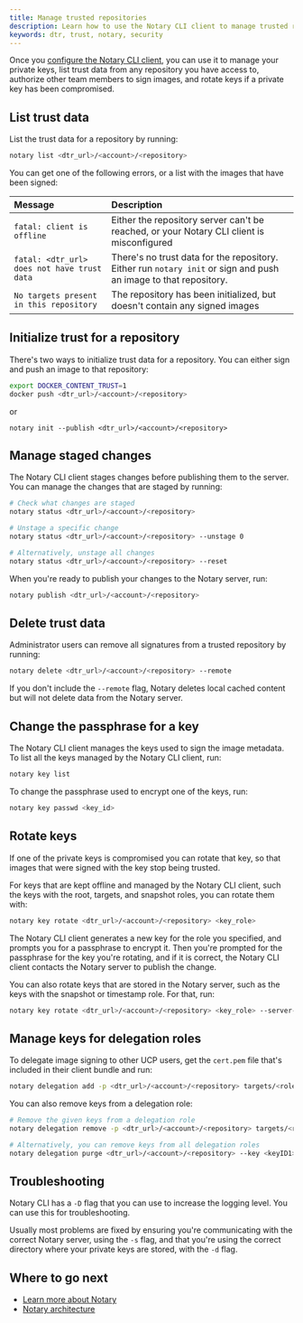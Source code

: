 ```yaml
---
title: Manage trusted repositories
description: Learn how to use the Notary CLI client to manage trusted repositories
keywords: dtr, trust, notary, security
---
```


Once you
[configure the Notary CLI client](../../access-dtr/configure-your-notary-client.md),
you can use it to manage your private keys, list trust data from any repository
you have access to, authorize other team members to sign images, and rotate
keys if a private key has been compromised.

## List trust data

List the trust data for a repository by running:

```bash
notary list <dtr_url>/<account>/<repository>
```

You can get one of the following errors, or a list with the images that have
been signed:

| Message                                     | Description                                                                                                      |
|:--------------------------------------------|:-----------------------------------------------------------------------------------------------------------------|
| `fatal: client is offline`                  | Either the repository server can't be reached, or your Notary CLI client is misconfigured                        |
| `fatal: <dtr_url> does not have trust data` | There's no trust data for the repository. Either run `notary init` or sign and push an image to that repository. |
| `No targets present in this repository`     | The repository has been initialized, but doesn't contain any signed images                                       |

## Initialize trust for a repository

There's two ways to initialize trust data for a repository. You can either
sign and push an image to that repository:

```bash
export DOCKER_CONTENT_TRUST=1
docker push <dtr_url>/<account>/<repository>
```

or

```
notary init --publish <dtr_url>/<account>/<repository>
```

## Manage staged changes

The Notary CLI client stages changes before publishing them to the server.
You can manage the changes that are staged by running:

```bash
# Check what changes are staged
notary status <dtr_url>/<account>/<repository>

# Unstage a specific change
notary status <dtr_url>/<account>/<repository> --unstage 0

# Alternatively, unstage all changes
notary status <dtr_url>/<account>/<repository> --reset
```

When you're ready to publish your changes to the Notary server, run:

```bash
notary publish <dtr_url>/<account>/<repository>
```

## Delete trust data

Administrator users can remove all signatures from a trusted repository by
running:

```bash
notary delete <dtr_url>/<account>/<repository> --remote
```

If you don't include the `--remote` flag, Notary deletes local cached content
but will not delete data from the Notary server.


## Change the passphrase for a key

The Notary CLI client manages the keys used to sign the image metadata. To
list all the keys managed by the Notary CLI client, run:

```bash
notary key list
```

To change the passphrase used to encrypt one of the keys, run:

```bash
notary key passwd <key_id>
```

## Rotate keys

If one of the private keys is compromised you can rotate that key, so that
images that were signed with the key stop being trusted.

For keys that are kept offline and managed by the Notary CLI client, such the
keys with the root, targets, and snapshot roles, you can rotate them with:

```bash
notary key rotate <dtr_url>/<account>/<repository> <key_role>
```

The Notary CLI client generates a new key for the role you specified, and
prompts you for a passphrase to encrypt it.
Then you're prompted for the passphrase for the key you're rotating, and if it
is correct, the Notary CLI client contacts the Notary server to publish the
change.

You can also rotate keys that are stored in the Notary server, such as the keys
with the snapshot or timestamp role. For that, run:

```bash
notary key rotate <dtr_url>/<account>/<repository> <key_role> --server-managed
```

## Manage keys for delegation roles

To delegate image signing to other UCP users, get the `cert.pem` file that's
included in their client bundle and run:

```bash
notary delegation add -p <dtr_url>/<account>/<repository> targets/<role> --all-paths user1.pem user2.pem
```

You can also remove keys from a delegation role:

```bash
# Remove the given keys from a delegation role
notary delegation remove -p <dtr_url>/<account>/<repository> targets/<role> <keyID1> <keyID2>

# Alternatively, you can remove keys from all delegation roles
notary delegation purge <dtr_url>/<account>/<repository> --key <keyID1> --key <keyID2>
```

## Troubleshooting

Notary CLI has a `-D` flag that you can use to increase the logging level. You
can use this for troubleshooting.

Usually most problems are fixed by ensuring you're communicating with the
correct Notary server, using the `-s` flag, and that you're using the correct
directory where your private keys are stored, with the `-d` flag.

## Where to go next

- [Learn more about Notary](/notary/advanced_usage.md)
- [Notary architecture](/notary/service_architecture.md)
